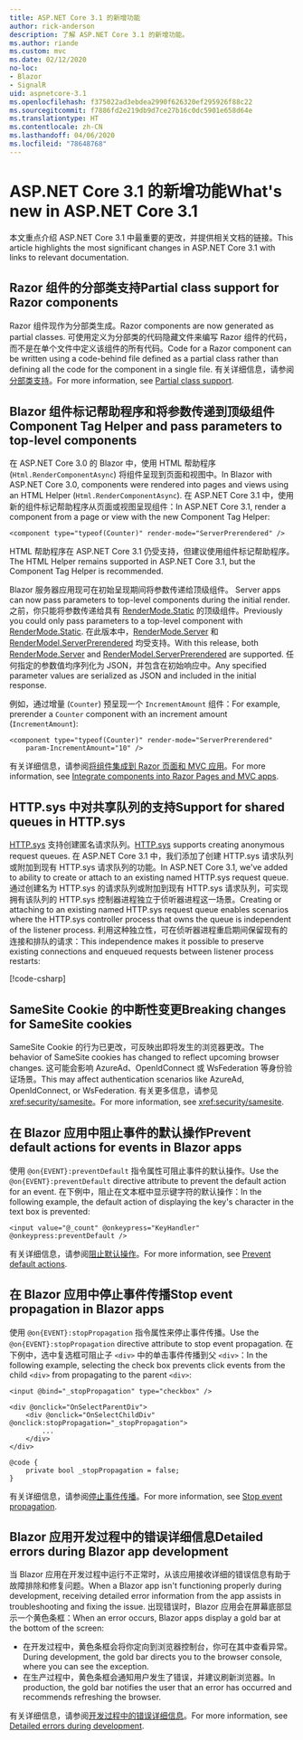 ```yaml
---
title: ASP.NET Core 3.1 的新增功能
author: rick-anderson
description: 了解 ASP.NET Core 3.1 的新增功能。
ms.author: riande
ms.custom: mvc
ms.date: 02/12/2020
no-loc:
- Blazor
- SignalR
uid: aspnetcore-3.1
ms.openlocfilehash: f375022ad3ebdea2990f626320ef295926f88c22
ms.sourcegitcommit: f7886fd2e219db9d7ce27b16c0dc5901e658d64e
ms.translationtype: HT
ms.contentlocale: zh-CN
ms.lasthandoff: 04/06/2020
ms.locfileid: "78648768"
---
```

# <a name="whats-new-in-aspnet-core-31"></a><span data-ttu-id="2ef3e-103">ASP.NET Core 3.1 的新增功能</span><span class="sxs-lookup"><span data-stu-id="2ef3e-103">What's new in ASP.NET Core 3.1</span></span>

<span data-ttu-id="2ef3e-104">本文重点介绍 ASP.NET Core 3.1 中最重要的更改，并提供相关文档的链接。</span><span class="sxs-lookup"><span data-stu-id="2ef3e-104">This article highlights the most significant changes in ASP.NET Core 3.1 with links to relevant documentation.</span></span>

## <a name="partial-class-support-for-razor-components"></a><span data-ttu-id="2ef3e-105">Razor 组件的分部类支持</span><span class="sxs-lookup"><span data-stu-id="2ef3e-105">Partial class support for Razor components</span></span>

<span data-ttu-id="2ef3e-106">Razor 组件现作为分部类生成。</span><span class="sxs-lookup"><span data-stu-id="2ef3e-106">Razor components are now generated as partial classes.</span></span> <span data-ttu-id="2ef3e-107">可使用定义为分部类的代码隐藏文件来编写 Razor 组件的代码，而不是在单个文件中定义该组件的所有代码。</span><span class="sxs-lookup"><span data-stu-id="2ef3e-107">Code for a Razor component can be written using a code-behind file defined as a partial class rather than defining all the code for the component in a single file.</span></span> <span data-ttu-id="2ef3e-108">有关详细信息，请参阅[分部类支持](xref:blazor/components#partial-class-support)。</span><span class="sxs-lookup"><span data-stu-id="2ef3e-108">For more information, see [Partial class support](xref:blazor/components#partial-class-support).</span></span>

## <a name="opno-locblazor-component-tag-helper-and-pass-parameters-to-top-level-components"></a>Blazor<span data-ttu-id="2ef3e-109"> 组件标记帮助程序和将参数传递到顶级组件</span><span class="sxs-lookup"><span data-stu-id="2ef3e-109"> Component Tag Helper and pass parameters to top-level components</span></span>

<span data-ttu-id="2ef3e-110">在 ASP.NET Core 3.0 的 Blazor 中，使用 HTML 帮助程序 (`Html.RenderComponentAsync`) 将组件呈现到页面和视图中。</span><span class="sxs-lookup"><span data-stu-id="2ef3e-110">In Blazor with ASP.NET Core 3.0, components were rendered into pages and views using an HTML Helper (`Html.RenderComponentAsync`).</span></span> <span data-ttu-id="2ef3e-111">在 ASP.NET Core 3.1 中，使用新的组件标记帮助程序从页面或视图呈现组件：</span><span class="sxs-lookup"><span data-stu-id="2ef3e-111">In ASP.NET Core 3.1, render a component from a page or view with the new Component Tag Helper:</span></span>

```cshtml
<component type="typeof(Counter)" render-mode="ServerPrerendered" />
```

<span data-ttu-id="2ef3e-112">HTML 帮助程序在 ASP.NET Core 3.1 仍受支持，但建议使用组件标记帮助程序。</span><span class="sxs-lookup"><span data-stu-id="2ef3e-112">The HTML Helper remains supported in ASP.NET Core 3.1, but the Component Tag Helper is recommended.</span></span>

Blazor<span data-ttu-id="2ef3e-113"> 服务器应用现可在初始呈现期间将参数传递给顶级组件。</span><span class="sxs-lookup"><span data-stu-id="2ef3e-113"> Server apps can now pass parameters to top-level components during the initial render.</span></span> <span data-ttu-id="2ef3e-114">之前，你只能将参数传递给具有 [RenderMode.Static](xref:Microsoft.AspNetCore.Mvc.Rendering.RenderMode.Static) 的顶级组件。</span><span class="sxs-lookup"><span data-stu-id="2ef3e-114">Previously you could only pass parameters to a top-level component with [RenderMode.Static](xref:Microsoft.AspNetCore.Mvc.Rendering.RenderMode.Static).</span></span> <span data-ttu-id="2ef3e-115">在此版本中，[RenderMode.Server](xref:Microsoft.AspNetCore.Mvc.Rendering.RenderMode.Server) 和 [RenderModel.ServerPrerendered](xref:Microsoft.AspNetCore.Mvc.Rendering.RenderMode.ServerPrerendered) 均受支持。</span><span class="sxs-lookup"><span data-stu-id="2ef3e-115">With this release, both [RenderMode.Server](xref:Microsoft.AspNetCore.Mvc.Rendering.RenderMode.Server) and [RenderModel.ServerPrerendered](xref:Microsoft.AspNetCore.Mvc.Rendering.RenderMode.ServerPrerendered) are supported.</span></span> <span data-ttu-id="2ef3e-116">任何指定的参数值均序列化为 JSON，并包含在初始响应中。</span><span class="sxs-lookup"><span data-stu-id="2ef3e-116">Any specified parameter values are serialized as JSON and included in the initial response.</span></span>

<span data-ttu-id="2ef3e-117">例如，通过增量 (`Counter`) 预呈现一个 `IncrementAmount` 组件：</span><span class="sxs-lookup"><span data-stu-id="2ef3e-117">For example, prerender a `Counter` component with an increment amount (`IncrementAmount`):</span></span>

```cshtml
<component type="typeof(Counter)" render-mode="ServerPrerendered" 
    param-IncrementAmount="10" />
```

<span data-ttu-id="2ef3e-118">有关详细信息，请参阅[将组件集成到 Razor 页面和 MVC 应用](xref:blazor/integrate-components)。</span><span class="sxs-lookup"><span data-stu-id="2ef3e-118">For more information, see [Integrate components into Razor Pages and MVC apps](xref:blazor/integrate-components).</span></span>

## <a name="support-for-shared-queues-in-httpsys"></a><span data-ttu-id="2ef3e-119">HTTP.sys 中对共享队列的支持</span><span class="sxs-lookup"><span data-stu-id="2ef3e-119">Support for shared queues in HTTP.sys</span></span>

<span data-ttu-id="2ef3e-120">[HTTP.sys](xref:fundamentals/servers/httpsys) 支持创建匿名请求队列。</span><span class="sxs-lookup"><span data-stu-id="2ef3e-120">[HTTP.sys](xref:fundamentals/servers/httpsys) supports creating anonymous request queues.</span></span> <span data-ttu-id="2ef3e-121">在 ASP.NET Core 3.1 中，我们添加了创建 HTTP.sys 请求队列或附加到现有 HTTP.sys 请求队列的功能。</span><span class="sxs-lookup"><span data-stu-id="2ef3e-121">In ASP.NET Core 3.1, we've added to ability to create or attach to an existing named HTTP.sys request queue.</span></span> <span data-ttu-id="2ef3e-122">通过创建名为 HTTP.sys 的请求队列或附加到现有 HTTP.sys 请求队列，可实现拥有该队列的 HTTP.sys 控制器进程独立于侦听器进程这一场景。</span><span class="sxs-lookup"><span data-stu-id="2ef3e-122">Creating or attaching to an existing named HTTP.sys request queue enables scenarios where the HTTP.sys controller process that owns the queue is independent of the listener process.</span></span> <span data-ttu-id="2ef3e-123">利用这种独立性，可在侦听器进程重启期间保留现有的连接和排队的请求：</span><span class="sxs-lookup"><span data-stu-id="2ef3e-123">This independence makes it possible to preserve existing connections and enqueued requests between listener process restarts:</span></span>

[!code-csharp[](sample/Program.cs?name=snippet)]

## <a name="breaking-changes-for-samesite-cookies"></a><span data-ttu-id="2ef3e-124">SameSite Cookie 的中断性变更</span><span class="sxs-lookup"><span data-stu-id="2ef3e-124">Breaking changes for SameSite cookies</span></span>

<span data-ttu-id="2ef3e-125">SameSite Cookie 的行为已更改，可反映出即将发生的浏览器更改。</span><span class="sxs-lookup"><span data-stu-id="2ef3e-125">The behavior of SameSite cookies has changed to reflect upcoming browser changes.</span></span> <span data-ttu-id="2ef3e-126">这可能会影响 AzureAd、OpenIdConnect 或 WsFederation 等身份验证场景。</span><span class="sxs-lookup"><span data-stu-id="2ef3e-126">This may affect authentication scenarios like AzureAd, OpenIdConnect, or WsFederation.</span></span> <span data-ttu-id="2ef3e-127">有关更多信息，请参见 <xref:security/samesite>。</span><span class="sxs-lookup"><span data-stu-id="2ef3e-127">For more information, see <xref:security/samesite>.</span></span>

## <a name="prevent-default-actions-for-events-in-opno-locblazor-apps"></a><span data-ttu-id="2ef3e-128">在 Blazor 应用中阻止事件的默认操作</span><span class="sxs-lookup"><span data-stu-id="2ef3e-128">Prevent default actions for events in Blazor apps</span></span>

<span data-ttu-id="2ef3e-129">使用 `@on{EVENT}:preventDefault` 指令属性可阻止事件的默认操作。</span><span class="sxs-lookup"><span data-stu-id="2ef3e-129">Use the `@on{EVENT}:preventDefault` directive attribute to prevent the default action for an event.</span></span> <span data-ttu-id="2ef3e-130">在下例中，阻止在文本框中显示键字符的默认操作：</span><span class="sxs-lookup"><span data-stu-id="2ef3e-130">In the following example, the default action of displaying the key's character in the text box is prevented:</span></span>

```razor
<input value="@_count" @onkeypress="KeyHandler" @onkeypress:preventDefault />
```

<span data-ttu-id="2ef3e-131">有关详细信息，请参阅[阻止默认操作](xref:blazor/event-handling#prevent-default-actions)。</span><span class="sxs-lookup"><span data-stu-id="2ef3e-131">For more information, see [Prevent default actions](xref:blazor/event-handling#prevent-default-actions).</span></span>

## <a name="stop-event-propagation-in-opno-locblazor-apps"></a><span data-ttu-id="2ef3e-132">在 Blazor 应用中停止事件传播</span><span class="sxs-lookup"><span data-stu-id="2ef3e-132">Stop event propagation in Blazor apps</span></span>

<span data-ttu-id="2ef3e-133">使用 `@on{EVENT}:stopPropagation` 指令属性来停止事件传播。</span><span class="sxs-lookup"><span data-stu-id="2ef3e-133">Use the `@on{EVENT}:stopPropagation` directive attribute to stop event propagation.</span></span> <span data-ttu-id="2ef3e-134">在下例中，选中复选框可阻止子 `<div>` 中的单击事件传播到父 `<div>`：</span><span class="sxs-lookup"><span data-stu-id="2ef3e-134">In the following example, selecting the check box prevents click events from the child `<div>` from propagating to the parent `<div>`:</span></span>

```razor
<input @bind="_stopPropagation" type="checkbox" />

<div @onclick="OnSelectParentDiv">
    <div @onclick="OnSelectChildDiv" @onclick:stopPropagation="_stopPropagation">
        ...
    </div>
</div>

@code {
    private bool _stopPropagation = false;
}
```

<span data-ttu-id="2ef3e-135">有关详细信息，请参阅[停止事件传播](xref:blazor/event-handling#stop-event-propagation)。</span><span class="sxs-lookup"><span data-stu-id="2ef3e-135">For more information, see [Stop event propagation](xref:blazor/event-handling#stop-event-propagation).</span></span>

## <a name="detailed-errors-during-opno-locblazor-app-development"></a><span data-ttu-id="2ef3e-136">Blazor 应用开发过程中的错误详细信息</span><span class="sxs-lookup"><span data-stu-id="2ef3e-136">Detailed errors during Blazor app development</span></span>

<span data-ttu-id="2ef3e-137">当 Blazor 应用在开发过程中运行不正常时，从该应用接收详细的错误信息有助于故障排除和修复问题。</span><span class="sxs-lookup"><span data-stu-id="2ef3e-137">When a Blazor app isn't functioning properly during development, receiving detailed error information from the app assists in troubleshooting and fixing the issue.</span></span> <span data-ttu-id="2ef3e-138">出现错误时，Blazor 应用会在屏幕底部显示一个黄色条框：</span><span class="sxs-lookup"><span data-stu-id="2ef3e-138">When an error occurs, Blazor apps display a gold bar at the bottom of the screen:</span></span>

* <span data-ttu-id="2ef3e-139">在开发过程中，黄色条框会将你定向到浏览器控制台，你可在其中查看异常。</span><span class="sxs-lookup"><span data-stu-id="2ef3e-139">During development, the gold bar directs you to the browser console, where you can see the exception.</span></span>
* <span data-ttu-id="2ef3e-140">在生产过程中，黄色条框会通知用户发生了错误，并建议刷新浏览器。</span><span class="sxs-lookup"><span data-stu-id="2ef3e-140">In production, the gold bar notifies the user that an error has occurred and recommends refreshing the browser.</span></span>

<span data-ttu-id="2ef3e-141">有关详细信息，请参阅[开发过程中的错误详细信息](xref:blazor/handle-errors#detailed-errors-during-development)。</span><span class="sxs-lookup"><span data-stu-id="2ef3e-141">For more information, see [Detailed errors during development](xref:blazor/handle-errors#detailed-errors-during-development).</span></span>
